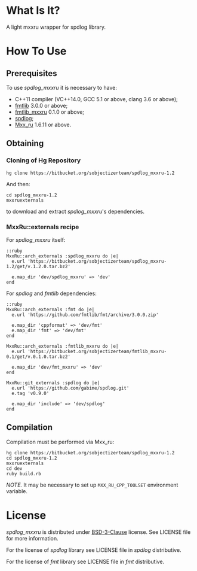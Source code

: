 # What Is It?

A light mxxru wrapper for spdlog library.

# How To Use

## Prerequisites

To use *spdlog_mxxru* it is necessary to have:

* C++11 compiler (VC++14.0, GCC 5.1 or above, clang 3.6 or above);
* [fmtlib](http://fmtlib.net/latest/index.html) 3.0.0 or above;
* [fmtlib_mxxru](https://bitbucket.org/sobjectizerteam/fmtlib_mxxru-0.1) 0.1.0 or above;
* [spdlog](https://github.com/gabime/spdlog);
* [Mxx_ru](https://sourceforge.net/projects/mxxru/) 1.6.11 or above.

## Obtaining

### Cloning of Hg Repository

```
hg clone https://bitbucket.org/sobjectizerteam/spdlog_mxxru-1.2
```
And then:
```
cd spdlog_mxxru-1.2
mxxruexternals
```
to download and extract *spdlog_mxxru*'s dependencies.

### MxxRu::externals recipe

For *spdlog_mxxru* itself:
~~~~~
::ruby
MxxRu::arch_externals :spdlog_mxxru do |e|
  e.url 'https://bitbucket.org/sobjectizerteam/spdlog_mxxru-1.2/get/v.1.2.0.tar.bz2'

  e.map_dir 'dev/spdlog_mxxru' => 'dev'
end
~~~~~

For *spdlog* and *fmtlib* dependencies:
~~~~~
::ruby
MxxRu::arch_externals :fmt do |e|
  e.url 'https://github.com/fmtlib/fmt/archive/3.0.0.zip'

  e.map_dir 'cppformat' => 'dev/fmt'
  e.map_dir 'fmt' => 'dev/fmt'
end

MxxRu::arch_externals :fmtlib_mxxru do |e|
  e.url 'https://bitbucket.org/sobjectizerteam/fmtlib_mxxru-0.1/get/v.0.1.0.tar.bz2'

  e.map_dir 'dev/fmt_mxxru' => 'dev'
end

MxxRu::git_externals :spdlog do |e|
  e.url 'https://github.com/gabime/spdlog.git'
  e.tag 'v0.9.0'

  e.map_dir 'include' => 'dev/spdlog'
end
~~~~~

## Compilation

Compilation must be performed via Mxx_ru:
```
hg clone https://bitbucket.org/sobjectizerteam/spdlog_mxxru-1.2
cd spdlog_mxxru-1.2
mxxruexternals
cd dev
ruby build.rb
```
*NOTE.* It may be necessary to set up `MXX_RU_CPP_TOOLSET` environment variable.

# License

*spdlog_mxxru* is distributed under
[BSD-3-Clause](http://spdx.org/licenses/BSD-3-Clause.html) license. See LICENSE
file for more information.

For the license of *spdlog* library see LICENSE file in *spdlog*
distributive.

For the license of *fmt* library see LICENSE file in *fmt*
distributive.
